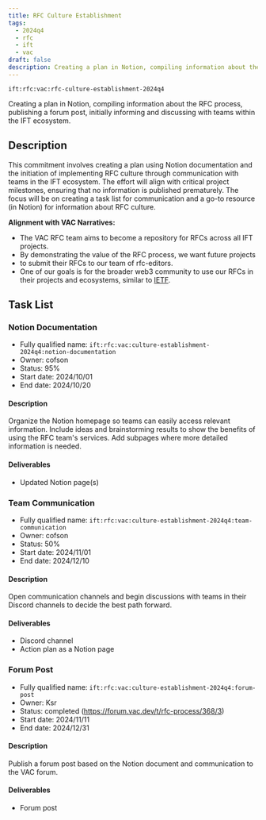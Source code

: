 ```yaml
---
title: RFC Culture Establishment
tags:
  - 2024q4
  - rfc
  - ift
  - vac
draft: false
description: Creating a plan in Notion, compiling information about the RFC process, publishing a forum post, initially informing and discussing with teams within the IFT ecosystem.
---
```


`ift:rfc:vac:rfc-culture-establishment-2024q4`

Creating a plan in Notion, compiling information about the RFC process,
publishing a forum post, initially informing and discussing with teams
within the IFT ecosystem.

## Description

This commitment involves creating a plan using Notion documentation 
and the initiation of implementing RFC culture 
through communication with teams in the IFT ecosystem. 
The effort will align with critical project milestones, ensuring that no 
information is published prematurely. The focus will be on creating a task list 
for communication and a go-to resource (in Notion) for information about RFC 
culture.

**Alignment with VAC Narratives:**

- The VAC RFC team aims to become a repository for RFCs across all IFT projects.
- By demonstrating the value of the RFC process, we want future projects
- to submit their RFCs to our team of rfc-editors.
- One of our goals is for the broader web3 community to use our RFCs in their 
  projects and ecosystems, similar to [IETF](https://www.ietf.org/).

## Task List

### Notion Documentation

- Fully qualified name: `ift:rfc:vac:culture-establishment-2024q4:notion-documentation`
- Owner: cofson
- Status: 95%
- Start date: 2024/10/01
- End date: 2024/10/20

#### Description

Organize the Notion homepage so teams can easily access relevant information. 
Include ideas and brainstorming results to show the benefits of using the RFC 
team's services. Add subpages where more detailed information is needed.

#### Deliverables

- Updated Notion page(s)

### Team Communication

- Fully qualified name: `ift:rfc:vac:culture-establishment-2024q4:team-communication`
- Owner: cofson
- Status: 50%
- Start date: 2024/11/01
- End date: 2024/12/10

#### Description

Open communication channels and begin discussions with teams in their Discord 
channels to decide the best path forward.

#### Deliverables

- Discord channel
- Action plan as a Notion page

### Forum Post

- Fully qualified name: `ift:rfc:vac:culture-establishment-2024q4:forum-post`
- Owner: Ksr
- Status: completed (https://forum.vac.dev/t/rfc-process/368/3)
- Start date: 2024/11/11
- End date: 2024/12/31

#### Description

Publish a forum post based on the Notion document and communication to the VAC forum.

#### Deliverables

- Forum post
